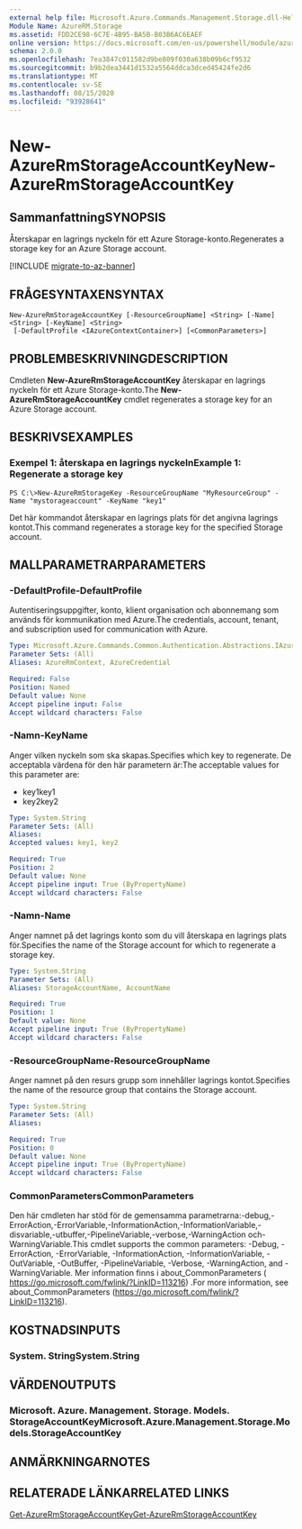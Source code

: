```yaml
---
external help file: Microsoft.Azure.Commands.Management.Storage.dll-Help.xml
Module Name: AzureRM.Storage
ms.assetid: FDD2CE98-6C7E-4B95-BA5B-B03B6AC6EAEF
online version: https://docs.microsoft.com/en-us/powershell/module/azurerm.storage/new-azurermstorageaccountkey
schema: 2.0.0
ms.openlocfilehash: 7ea3847c011582d9be809f030a638b09b6cf9532
ms.sourcegitcommit: b9b2dea3441d1532a5564ddca3dced45424fe2d6
ms.translationtype: MT
ms.contentlocale: sv-SE
ms.lasthandoff: 08/15/2020
ms.locfileid: "93928641"
---
```

# <span data-ttu-id="7acfa-101">New-AzureRmStorageAccountKey</span><span class="sxs-lookup"><span data-stu-id="7acfa-101">New-AzureRmStorageAccountKey</span></span>

## <span data-ttu-id="7acfa-102">Sammanfattning</span><span class="sxs-lookup"><span data-stu-id="7acfa-102">SYNOPSIS</span></span>
<span data-ttu-id="7acfa-103">Återskapar en lagrings nyckeln för ett Azure Storage-konto.</span><span class="sxs-lookup"><span data-stu-id="7acfa-103">Regenerates a storage key for an Azure Storage account.</span></span>

[!INCLUDE [migrate-to-az-banner](../../includes/migrate-to-az-banner.md)]

## <span data-ttu-id="7acfa-104">FRÅGESYNTAXEN</span><span class="sxs-lookup"><span data-stu-id="7acfa-104">SYNTAX</span></span>

```
New-AzureRmStorageAccountKey [-ResourceGroupName] <String> [-Name] <String> [-KeyName] <String>
 [-DefaultProfile <IAzureContextContainer>] [<CommonParameters>]
```

## <span data-ttu-id="7acfa-105">PROBLEMBESKRIVNING</span><span class="sxs-lookup"><span data-stu-id="7acfa-105">DESCRIPTION</span></span>
<span data-ttu-id="7acfa-106">Cmdleten **New-AzureRmStorageAccountKey** återskapar en lagrings nyckeln för ett Azure Storage-konto.</span><span class="sxs-lookup"><span data-stu-id="7acfa-106">The **New-AzureRmStorageAccountKey** cmdlet regenerates a storage key for an Azure Storage account.</span></span>

## <span data-ttu-id="7acfa-107">BESKRIVS</span><span class="sxs-lookup"><span data-stu-id="7acfa-107">EXAMPLES</span></span>

### <span data-ttu-id="7acfa-108">Exempel 1: återskapa en lagrings nyckeln</span><span class="sxs-lookup"><span data-stu-id="7acfa-108">Example 1: Regenerate a storage key</span></span>
```
PS C:\>New-AzureRmStorageKey -ResourceGroupName "MyResourceGroup" -Name "mystorageaccount" -KeyName "key1"
```

<span data-ttu-id="7acfa-109">Det här kommandot återskapar en lagrings plats för det angivna lagrings kontot.</span><span class="sxs-lookup"><span data-stu-id="7acfa-109">This command regenerates a storage key for the specified Storage account.</span></span>

## <span data-ttu-id="7acfa-110">MALLPARAMETRAR</span><span class="sxs-lookup"><span data-stu-id="7acfa-110">PARAMETERS</span></span>

### <span data-ttu-id="7acfa-111">-DefaultProfile</span><span class="sxs-lookup"><span data-stu-id="7acfa-111">-DefaultProfile</span></span>
<span data-ttu-id="7acfa-112">Autentiseringsuppgifter, konto, klient organisation och abonnemang som används för kommunikation med Azure.</span><span class="sxs-lookup"><span data-stu-id="7acfa-112">The credentials, account, tenant, and subscription used for communication with Azure.</span></span>

```yaml
Type: Microsoft.Azure.Commands.Common.Authentication.Abstractions.IAzureContextContainer
Parameter Sets: (All)
Aliases: AzureRmContext, AzureCredential

Required: False
Position: Named
Default value: None
Accept pipeline input: False
Accept wildcard characters: False
```

### <span data-ttu-id="7acfa-113">-Namn</span><span class="sxs-lookup"><span data-stu-id="7acfa-113">-KeyName</span></span>
<span data-ttu-id="7acfa-114">Anger vilken nyckeln som ska skapas.</span><span class="sxs-lookup"><span data-stu-id="7acfa-114">Specifies which key to regenerate.</span></span>
<span data-ttu-id="7acfa-115">De acceptabla värdena för den här parametern är:</span><span class="sxs-lookup"><span data-stu-id="7acfa-115">The acceptable values for this parameter are:</span></span>
- <span data-ttu-id="7acfa-116">key1</span><span class="sxs-lookup"><span data-stu-id="7acfa-116">key1</span></span>
- <span data-ttu-id="7acfa-117">key2</span><span class="sxs-lookup"><span data-stu-id="7acfa-117">key2</span></span>

```yaml
Type: System.String
Parameter Sets: (All)
Aliases:
Accepted values: key1, key2

Required: True
Position: 2
Default value: None
Accept pipeline input: True (ByPropertyName)
Accept wildcard characters: False
```

### <span data-ttu-id="7acfa-118">-Namn</span><span class="sxs-lookup"><span data-stu-id="7acfa-118">-Name</span></span>
<span data-ttu-id="7acfa-119">Anger namnet på det lagrings konto som du vill återskapa en lagrings plats för.</span><span class="sxs-lookup"><span data-stu-id="7acfa-119">Specifies the name of the Storage account for which to regenerate a storage key.</span></span>

```yaml
Type: System.String
Parameter Sets: (All)
Aliases: StorageAccountName, AccountName

Required: True
Position: 1
Default value: None
Accept pipeline input: True (ByPropertyName)
Accept wildcard characters: False
```

### <span data-ttu-id="7acfa-120">-ResourceGroupName</span><span class="sxs-lookup"><span data-stu-id="7acfa-120">-ResourceGroupName</span></span>
<span data-ttu-id="7acfa-121">Anger namnet på den resurs grupp som innehåller lagrings kontot.</span><span class="sxs-lookup"><span data-stu-id="7acfa-121">Specifies the name of the resource group that contains the Storage account.</span></span>

```yaml
Type: System.String
Parameter Sets: (All)
Aliases:

Required: True
Position: 0
Default value: None
Accept pipeline input: True (ByPropertyName)
Accept wildcard characters: False
```

### <span data-ttu-id="7acfa-122">CommonParameters</span><span class="sxs-lookup"><span data-stu-id="7acfa-122">CommonParameters</span></span>
<span data-ttu-id="7acfa-123">Den här cmdleten har stöd för de gemensamma parametrarna:-debug,-ErrorAction,-ErrorVariable,-InformationAction,-InformationVariable,-disvariable,-utbuffer,-PipelineVariable,-verbose,-WarningAction och-WarningVariable.</span><span class="sxs-lookup"><span data-stu-id="7acfa-123">This cmdlet supports the common parameters: -Debug, -ErrorAction, -ErrorVariable, -InformationAction, -InformationVariable, -OutVariable, -OutBuffer, -PipelineVariable, -Verbose, -WarningAction, and -WarningVariable.</span></span> <span data-ttu-id="7acfa-124">Mer information finns i about_CommonParameters ( https://go.microsoft.com/fwlink/?LinkID=113216) .</span><span class="sxs-lookup"><span data-stu-id="7acfa-124">For more information, see about_CommonParameters (https://go.microsoft.com/fwlink/?LinkID=113216).</span></span>

## <span data-ttu-id="7acfa-125">KOSTNADS</span><span class="sxs-lookup"><span data-stu-id="7acfa-125">INPUTS</span></span>

### <span data-ttu-id="7acfa-126">System. String</span><span class="sxs-lookup"><span data-stu-id="7acfa-126">System.String</span></span>

## <span data-ttu-id="7acfa-127">VÄRDEN</span><span class="sxs-lookup"><span data-stu-id="7acfa-127">OUTPUTS</span></span>

### <span data-ttu-id="7acfa-128">Microsoft. Azure. Management. Storage. Models. StorageAccountKey</span><span class="sxs-lookup"><span data-stu-id="7acfa-128">Microsoft.Azure.Management.Storage.Models.StorageAccountKey</span></span>

## <span data-ttu-id="7acfa-129">ANMÄRKNINGAR</span><span class="sxs-lookup"><span data-stu-id="7acfa-129">NOTES</span></span>

## <span data-ttu-id="7acfa-130">RELATERADE LÄNKAR</span><span class="sxs-lookup"><span data-stu-id="7acfa-130">RELATED LINKS</span></span>

[<span data-ttu-id="7acfa-131">Get-AzureRmStorageAccountKey</span><span class="sxs-lookup"><span data-stu-id="7acfa-131">Get-AzureRmStorageAccountKey</span></span>](./Get-AzureRmStorageAccountKey.md)
